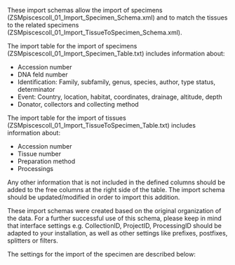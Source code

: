 These import schemas allow the import of specimens (ZSMpiscescoll_01_Import_Specimen_Schema.xml) and to match the tissues to the related specimens (ZSMpiscescoll_01_Import_TissueToSpecimen_Schema.xml).

The import table for the import of specimens (ZSMpiscescoll_01_Import_Specimen_Table.txt) includes information about:

- Accession number
- DNA feld number
- Identification: Family, subfamily, genus, species, author, type status, determinator
- Event: Country, location, habitat, coordinates, drainage, altitude, depth
- Donator, collectors and collecting method

The import table for the import of tissues (ZSMpiscescoll_01_Import_TissueToSpecimen_Table.txt) includes information about:

- Accession number
- Tissue number
- Preparation method
- Processings

Any other information that is not included in the defined columns should be added to the free columns at the right side of the table. The import schema should be updated/modified in order to import this addition.

These import schemas were created based on the original organization of the data. For a further successful use of this schema, please keep in mind that interface settings e.g. CollectionID, ProjectID, ProcessingID should be adapted to your installation, as well as other settings like prefixes, postfixes, splitters or filters.

The settings for the import of the specimen are described below:

